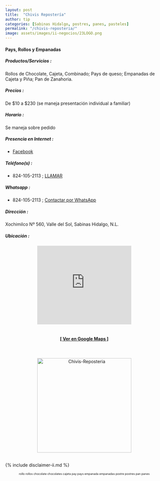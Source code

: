 ```yaml
--- 
layout: post
title:  "Chivis Repostería"
author: tip
categories: [Sabinas Hidalgo, postres, panes, pasteles]
permalink: "/chivis-reposteria/"
image: assets/images/ii-negocios/23LOGO.png
---
```

#### Pays, Rollos y Empanadas

##### Productos/Servicios :

Rollos de Chocolate, Cajeta, Combinado; Pays de queso; Empanadas de Cajeta y Piña; Pan de Zanahoria.

##### Precios :

De $10 a $230 (se maneja presentación individual a familiar)

##### Horario :

Se maneja sobre pedido

##### Presencia en Internet :

- [Facebook][FB]

##### Teléfono(s) :

- 824-105-2113 ; [LLAMAR][Tel1]

##### Whatsapp :

- 824-105-2113 ; [Contactar por WhatsApp][WA1]

[FB]: https://www.facebook.com/Chivis-Reposteria-112128580643900/

[Tel1]: tel:+528241052113

[WA1]: https://wa.me/528241052113?text=Hola,%20saludos%20desde%20PiiDO.

##### Dirección :

Xochimilco Nº 560, Valle del Sol, Sabinas Hidalgo, N.L.

##### Ubicación :

<!--..... MAPAS .....-->
<center>
<iframe allowfullscreen="" aria-hidden="false" frameborder="0" height="250" src="https://www.google.com/maps/embed?pb=!1m18!1m12!1m3!1d3570.2638006543684!2d-100.18689194902984!3d26.511638983540248!2m3!1f0!2f0!3f0!3m2!1i1024!2i768!4f13.1!3m3!1m2!1s0x86623ebb047e3bb3%3A0x95fe46cd0938ca82!2sXochimilco%20560%2C%20Valle%20del%20Sol%2C%2065230%20Sabinas%20Hidalgo%2C%20N.L.!5e0!3m2!1sen!2smx!4v1601007371810!5m2!1sen!2smx" style="border: 0;" tabindex="0" width="300"></iframe><!--//CAMBIAR : width="300" height="250" acá arriba ^^-->
<br/>
<br/>
<a href="https://goo.gl/maps/GDWjf1uQCmCUtQTZA" target="_blank"><h4>[ Ver en Google Maps ]</h4></a><!--//CAMBIAR únicamente URL aquí-->
<br/>
<br/>
</center>
<!--..... /MAPAS .....-->

<!-- ===== 2da IMAGEN ===== -->
<center>
    <img src="{{ site.baseurl }}/assets/images/ii-negocios/23producto.png" alt="Chivis-Reposteria" style="height: 300px;"/>
</center>

<br />

<!-- Disclaimer & palabras clave
================================================== -->
{% include disclaimer-ii.md %}
<center>
	<span style="font-size: xx-small;">
		<!--Palabras Clave-->rollo rollos chocolate chocolates cajeta pay pays empanada empanadas postre postres pan panes
	</span>
</center>



<!-- END
================================================== -->